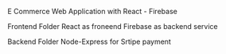 E Commerce Web Application with React - Firebase

Frontend Folder
  React as froneend
  Firebase as backend service
  
Backend Folder
  Node-Express for Srtipe payment

